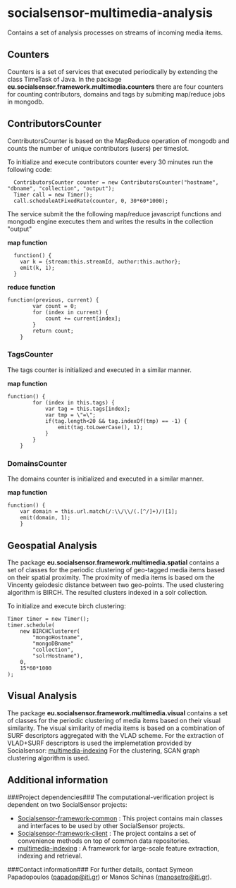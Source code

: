 socialsensor-multimedia-analysis
================================

Contains a set of analysis processes on streams of incoming media items.

<h2>Counters</h2>
<p> Counters is a set of services that executed periodically by extending the class TimeTask of Java. In the package <b>eu.socialsensor.framework.multimedia.counters</b> there are four counters for counting contributors, domains and tags
by submiting map/reduce jobs in mongodb. 

</p>

<h2>ContributorsCounter</h2>
ContributorsCounter is based on the MapReduce operation of mongodb and counts the number of unique contributors (users) per timeslot.  

To initialize and execute contributors counter every 30 minutes run the following code:

      ContributorsCounter counter = new ContributorsCounter("hostname", "dbname", "collection", "output");
      Timer call = new Timer();
      call.scheduleAtFixedRate(counter, 0, 30*60*1000);

The service submit the the following map/reduce javascript functions and mongodb engine executes them and 
writes the results in the collection "output" </br>

<b>map function</b>

      function() {
      	var k = {stream:this.streamId, author:this.author}; 
    	emit(k, 1);
      }
      
<b>reduce function</b>    

	function(previous, current) {  
        	var count = 0;
        	for (index in current) {
        		count += current[index];
        	}
        	return count;
        }
        		
<h3>TagsCounter</h3>
The tags counter is initialized and executed in a similar manner.  

<b>map function</b>

	function() {
        	for (index in this.tags) {
        		var tag = this.tags[index]; 
        		var tmp = \"=\";
        		if(tag.length<20 && tag.indexOf(tmp) == -1) {
        			emit(tag.toLowerCase(), 1);
        		}
        	}
        }

        		
<h3>DomainsCounter</h3>
The domains counter is initialized and executed in a similar manner.

<b>map function</b>

	function() {
		var domain = this.url.match(/:\\/\\/(.[^/]+)/)[1];
		emit(domain, 1);
        }
        	


<h2>Geospatial Analysis</h2> 

The package <b>eu.socialsensor.framework.multimedia.spatial</b> contains a set of classes for the periodic clustering of geo-tagged media items based on their spatial proximity. The proximity of media items is based om the Vincenty geiodesic distance between two geo-points. The used clustering algorithm is BIRCH. 
The resulted clusters indexed in a solr collection.  

To initialize and execute birch clustering:

	Timer timer = new Timer(); 
	timer.schedule(
		new BIRCHClusterer(
			"mongoHostname", 
			"mongoDBname"
			"collection", 
			"solrHostname"), 
		0, 
		15*60*1000
	);
	

<h2>Visual Analysis</h2> 

The package <b>eu.socialsensor.framework.multimedia.visual</b> contains a set of classes for the periodic clustering of media items based on their visual similarity. The visual similarity of media items is based on a combination of SURF descriptors aggregated with the VLAD scheme. For the extraction of VLAD+SURF descriptors is used the implemetation provided by Socialsensor:
[multimedia-indexing](https://github.com/socialsensor/socialsensor-multimedia-analysis)
For the clustering, SCAN graph clustering algorithm is used.  

Additional information
------------------------
###Project dependencies###
The computational-verification project is dependent on two SocialSensor projects:
* [Socialsensor-framework-common](https://github.com/socialsensor/socialsensor-framework-common) : This project contains main classes and interfaces to be used by other SocialSensor projects.
* [Socialsensor-framework-client](https://github.com/socialsensor/socialsensor-framework-client) : The project contains a set of convenience methods on top of common data repositories.
* [multimedia-indexing](https://github.com/socialsensor/socialsensor-multimedia-analysis) : A framework for large-scale feature extraction, indexing and retrieval.


###Contact information###
For further details, contact Symeon Papadopoulos (papadop@iti.gr) or Manos Schinas (manosetro@iti.gr).
